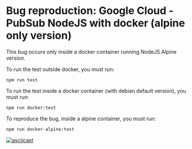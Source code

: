 # Bug reproduction: Google Cloud - PubSub NodeJS with docker (alpine only version)

This bug occurs only inside a docker container running NodeJS Alpine version.

To run the test outside docker, you must run:
```
npm run test
```

To run the test inside a docker container (with debian default version), you must run:
```
npm run docker:test
```

To reproduce the bug, inside a alpine container, you must run:
```
npm run docker-alpine:test
```

[![asciicast](https://asciinema.org/a/raNIqqp9mtExOytnjzTP3u5OP.png)](https://asciinema.org/a/raNIqqp9mtExOytnjzTP3u5OP)
